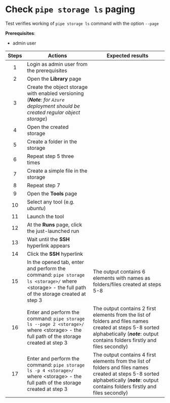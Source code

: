 # Check `pipe storage ls` paging

Test verifies working of `pipe storage ls` command with the option `--page`

**Prerequisites**:

- admin user

| Steps | Actions | Expected results |
| :---: | --- | --- |
| 1 | Login as admin user from the prerequisites | |
| 2 | Open the **Library** page | |
| 3 | Create the object storage with enabled versioning (_**Note**: for `Azure` deployment should be created regular object storage_) | |
| 4 | Open the created storage | |
| 5 | Create a folder in the storage | |
| 6 | Repeat step 5 three times | |
| 7 | Create a simple file in the storage | |
| 8 | Repeat step 7 | |
| 9 | Open the **Tools** page | |
| 10 | Select any tool (e.g. _ubuntu_) | |
| 11 | Launch the tool | |
| 12 | At the **Runs** page, click the just-launched run | |
| 13 | Wait until the **SSH** hyperlink appears | |
| 14 | Click the **SSH** hyperlink | |
| 15 | In the opened tab, enter and perform the command: `pipe storage ls <storage>/` where \<storage\> - the full path of the storage created at step 3 | The output contains 6 elements with names as folders/files created at steps 5-8 |
| 16 | Enter and perform the command: `pipe storage ls --page 2 <storage>/` where \<storage\> - the full path of the storage created at step 3 | The output contains 2 first elements from the list of folders and files names created at steps 5-8 sorted alphabetically (**_note_**: output contains folders firstly and files secondly) |
| 17 | Enter and perform the command: `pipe storage ls -p 4 <storage>/` where \<storage\> - the full path of the storage created at step 3 | The output contains 4 first elements from the list of folders and files names created at steps 5-8 sorted alphabetically (**_note_**: output contains folders firstly and files secondly) |